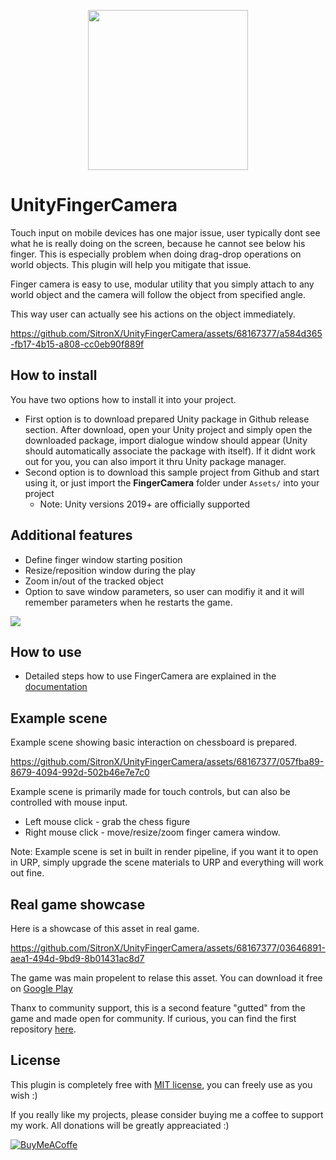 </p>
<p align="center">
  <img src="https://github.com/SitronX/UnityFingerCamera/assets/68167377/b7beb545-99f5-470c-92be-368974e0068c" width=256/>
</p>

# UnityFingerCamera
Touch input on mobile devices has one major issue, user typically dont see what he is really doing on the screen, because he cannot see below his finger. This is especially problem when doing drag-drop operations on world objects. This plugin will help you mitigate that issue.

Finger camera is easy to use, modular utility that you simply attach to any world object and the camera will follow the object from specified angle.

This way user can actually see his actions on the object immediately.


https://github.com/SitronX/UnityFingerCamera/assets/68167377/a584d365-fb17-4b15-a808-cc0eb90f889f



## How to install
You have two options how to install it into your project.

- First option is to download prepared Unity package in Github release section. After download, open your Unity project and simply open the downloaded package, import dialogue window should appear (Unity should automatically associate the package with itself). If it didnt work out for you, you can also import it thru Unity package manager.
- Second option is to download this sample project from Github and start using it, or just import the **FingerCamera** folder under `Assets/` into your project
    - Note: Unity versions 2019+ are officially supported

## Additional features

- Define finger window starting position
- Resize/reposition window during the play
- Zoom in/out of the tracked object
- Option to save window parameters, so user can modifiy it and it will remember parameters when he restarts the game.

<img src="https://github.com/SitronX/UnityFingerCamera/assets/68167377/01c2bfb9-e21c-47ee-9eb8-4ca8639424fb"/>

## How to use

- Detailed steps how to use FingerCamera are explained in the [documentation](Documentation.md)

## Example scene

Example scene showing basic interaction on chessboard is prepared. 

https://github.com/SitronX/UnityFingerCamera/assets/68167377/057fba89-8679-4094-992d-502b46e7e7c0

Example scene is primarily made for touch controls, but can also be controlled with mouse input. 
  - Left mouse click - grab the chess figure
  - Right mouse click - move/resize/zoom finger camera window.

Note: Example scene is set in built in render pipeline, if you want it to open in URP, simply upgrade the scene materials to URP and everything will work out fine.

## Real game showcase

Here is a showcase of this asset in real game.

https://github.com/SitronX/UnityFingerCamera/assets/68167377/03646891-aea1-494d-9bd9-8b01431ac8d7

The game was main propelent to relase this asset. You can download it free on [Google Play](https://play.google.com/store/apps/details?id=com.SitronCOR.Forcel)

Thanx to community support, this is a second feature "gutted" from the game and made open for community. If curious, you can find the first repository [here](https://github.com/SitronX/UnityTimeRewinder).

## License

This plugin is completely free with [MIT license](https://github.com/SitronX/UnityFingerCamera?tab=MIT-1-ov-file#readme),  you can freely use as you wish :) 

If you really like my projects, please consider buying me a coffee to support my work. All donations will be greatly appreaciated :)

[![BuyMeACoffe](https://github.com/SitronX/UnityFingerCamera/assets/68167377/6559a423-bf31-4c14-96a5-10c0a907944f)](https://buymeacoffee.com/sitronx)
